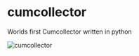 # cumcollector
Worlds first Cumcollector written in python

![cumcollector](https://github.com/YarnikeyZ/cumcollector/assets/83335375/ce861ae4-b21e-4e2c-afde-615ea4db766d)
